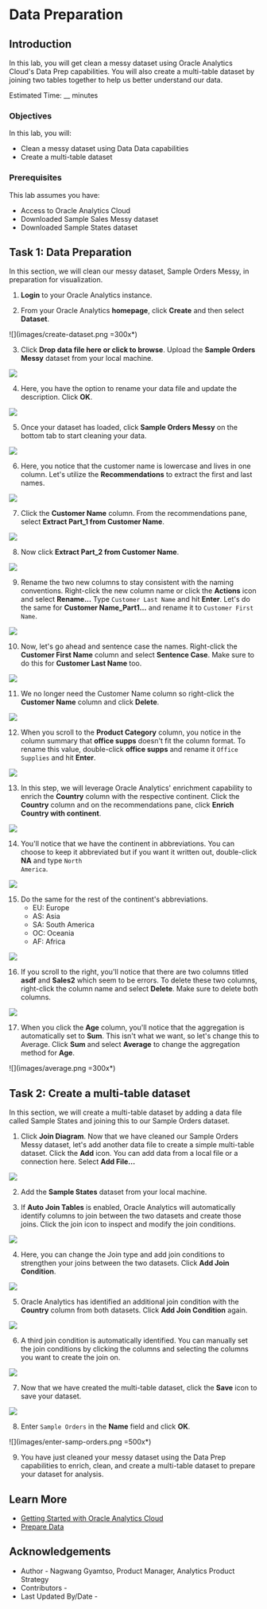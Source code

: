 # Data Preparation

## Introduction

In this lab, you will get clean a messy dataset using Oracle Analytics Cloud's Data Prep capabilities. You will also create a multi-table dataset by joining two tables together to help us better understand our data.

Estimated Time: __ minutes

### Objectives

In this lab, you will:
* Clean a messy dataset using Data Data capabilities
* Create a multi-table dataset


### Prerequisites

This lab assumes you have:
* Access to Oracle Analytics Cloud
* Downloaded Sample Sales Messy dataset
* Downloaded Sample States dataset


## Task 1: Data Preparation
In this section, we will clean our messy dataset, Sample Orders Messy, in preparation for visualization.

1. **Login** to your Oracle Analytics instance.

2. From your Oracle Analytics **homepage**, click **Create** and then select **Dataset**.

  ![](images/create-dataset.png =300x*)

3. Click **Drop data file here or click to browse**. Upload the **Sample Orders Messy** dataset from your local machine.

  ![](images/drop-data-file.png)

4. Here, you have the option to rename your data file and update the description. Click **OK**.

  ![](images/ok.png)

5. Once your dataset has loaded, click **Sample Orders Messy** on the bottom tab to start cleaning your data.

  ![](images/click-sample-orders.png)

6. Here, you notice that the customer name is lowercase and lives in one column. Let's utilize the **Recommendations** to extract the first and last names.

  ![](images/extract.png)

7. Click the **Customer Name** column. From the recommendations pane, select **Extract Part_1 from Customer Name**.

  ![](images/extract-p1.png)

8. Now click **Extract Part_2 from Customer Name**.

  ![](images/extract-p2.png)

9. Rename the two new columns to stay consistent with the naming conventions. Right-click the new column name or click the **Actions** icon and select **Rename...** Type <code>Customer Last Name</code> and hit **Enter**. Let's do the same for **Customer Name_Part1...** and rename it to <code>Customer First Name</code>.

  ![](images/rename-cols.png)

10. Now, let's go ahead and sentence case the names. Right-click the **Customer First Name** column and select **Sentence Case**. Make sure to do this for **Customer Last Name** too.

  ![](images/sentence-case.png)

11. We no longer need the Customer Name column so right-click the **Customer Name** column and click **Delete**.

  ![](images/delete-customer-name.png)

12. When you scroll to the **Product Category** column, you notice in the column summary that **office supps** doesn't fit the column format. To rename this value, double-click **office supps** and rename it <code>Office Supplies</code> and hit **Enter**.

  ![](images/office-supps.png)

13. In this step, we will leverage Oracle Analytics' enrichment capability to enrich the **Country** column with the respective continent. Click the **Country** column and on the recommendations pane, click **Enrich Country with continent**.

  ![](images/enrich-country.png)

14. You'll notice that we have the continent in abbreviations. You can choose to keep it abbreviated but if you want it written out, double-click **NA** and type <code>North America</code>.

  ![](images/abbreviations.png)

15. Do the same for the rest of the continent's abbreviations.
    * EU: Europe
    * AS: Asia
    * SA: South America
    * OC: Oceania
    * AF: Africa

  ![](images/abbreviation-done.png)

16. If you scroll to the right, you'll notice that there are two columns titled **asdf** and **Sales2** which seem to be errors. To delete these two columns, right-click the column name and select **Delete**. Make sure to delete both columns.

  ![](images/delete-cols.png)


17. When you click the **Age** column, you'll notice that the aggregation is automatically set to **Sum**. This isn't what we want, so let's change this to Average. Click **Sum** and select **Average** to change the aggregation method for **Age**.

  ![](images/average.png =300x*)

## Task 2: Create a multi-table dataset
In this section, we will create a multi-table dataset by adding a data file called Sample States and joining this to our Sample Orders dataset.

1. Click **Join Diagram**. Now that we have cleaned our Sample Orders Messy dataset, let's add another data file to create a simple multi-table dataset. Click the **Add** icon. You can add data from a local file or a connection here. Select **Add File...**

  ![](images/add-dataset.png)

2. Add the **Sample States** dataset from your local machine.

3. If **Auto Join Tables** is enabled, Oracle Analytics will automatically identify columns to join between the two datasets and create those joins. Click the join icon to inspect and modify the join conditions.

  ![](images/join-conditions.png)

4. Here, you can change the Join type and add join conditions to strengthen your joins between the two datasets. Click **Add Join Condition**.

  ![](images/add-join-condition.png)

5. Oracle Analytics has identified an additional join condition with the **Country** column from both datasets. Click **Add Join Condition** again.

  ![](images/add-join.png)

6. A third join condition is automatically identified. You can manually set the join conditions by clicking the columns and selecting the columns you want to create the join on.

  ![](images/join-done.png)

7. Now that we have created the multi-table dataset, click the **Save** icon to save your dataset.

  ![](images/click-save.png)

8. Enter <code>Sample Orders</code> in the **Name** field and click **OK**.

  ![](images/enter-samp-orders.png =500x*)

9. You have just cleaned your messy dataset using the Data Prep capabilities to enrich, clean, and create a multi-table dataset to prepare your dataset for analysis.



## Learn More
* [Getting Started with Oracle Analytics Cloud](https://docs.oracle.com/en/cloud/paas/analytics-cloud/acsgs/what-is-oracle-analytics-cloud.html#GUID-E68C8A55-1342-43BB-93BC-CA24E353D873)
* [Prepare Data](https://docs.oracle.com/en/cloud/paas/analytics-cloud/acubi/prepare-data.html)

## Acknowledgements
* Author - Nagwang Gyamtso, Product Manager, Analytics Product Strategy
* Contributors -
* Last Updated By/Date -
